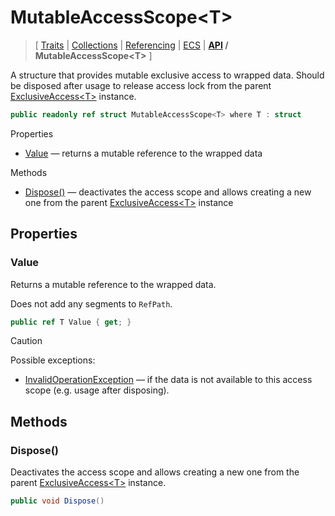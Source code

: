 # MutableAccessScope\<T\>

> \[ [Traits](../traits.md)
> \| [Collections](../collections.md)
> \| [Referencing](../borrow-checker-at-home.md)
> \| [ECS](../ecs.md)
> \| **[API](index.g.md) / MutableAccessScope\<T\>**
> \]

A structure that provides mutable exclusive access to wrapped data.
Should be disposed after usage to release access lock from the parent [ExclusiveAccess\<T\>](T.ExclusiveAccess-1.g.md) instance.

```csharp
public readonly ref struct MutableAccessScope<T> where T : struct
```

Properties
- [Value](#value) — returns a mutable reference to the wrapped data

Methods
- [Dispose\(\)](#dispose) — deactivates the access scope and allows creating a new one from the parent [ExclusiveAccess\<T\>](T.ExclusiveAccess-1.g.md) instance


## Properties


### Value

Returns a mutable reference to the wrapped data.

Does not add any segments to `RefPath`.

```csharp
public ref T Value { get; }
```

> [!CAUTION]
> Possible exceptions: 
> - [InvalidOperationException](https://learn.microsoft.com/en-us/dotnet/api/System.InvalidOperationException?view=netstandard-2.1) — if the data is not available to this access scope (e.g. usage after disposing).


## Methods


### Dispose\(\)

Deactivates the access scope and allows creating a new one from the parent [ExclusiveAccess\<T\>](T.ExclusiveAccess-1.g.md) instance.

```csharp
public void Dispose()
```
